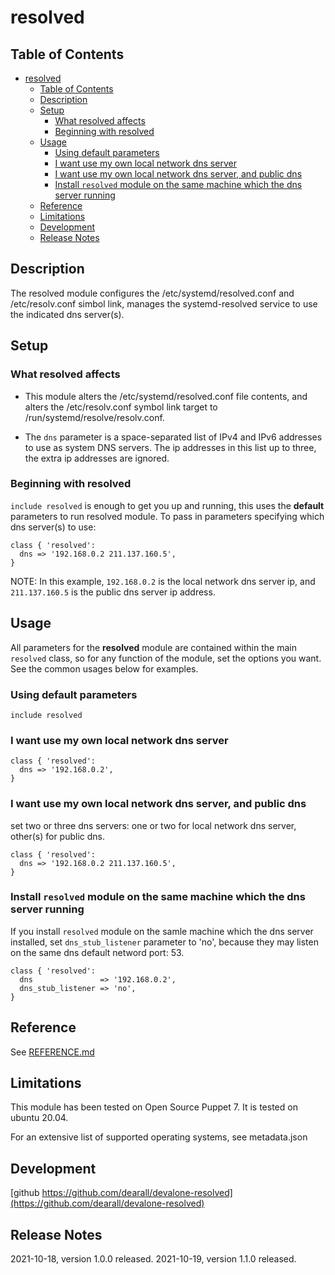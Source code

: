 # resolved

## Table of Contents

- [resolved](#resolved)
  - [Table of Contents](#table-of-contents)
  - [Description](#description)
  - [Setup](#setup)
    - [What resolved affects](#what-resolved-affects)
    - [Beginning with resolved](#beginning-with-resolved)
  - [Usage](#usage)
    - [Using default parameters](#using-default-parameters)
    - [I want use my own local network dns server](#i-want-use-my-own-local-network-dns-server)
    - [I want use my own local network dns server, and public dns](#i-want-use-my-own-local-network-dns-server-and-public-dns)
    - [Install `resolved` module on the same machine which the dns server running](#install-resolved-module-on-the-same-machine-which-the-dns-server-running)
  - [Reference](#reference)
  - [Limitations](#limitations)
  - [Development](#development)
  - [Release Notes](#release-notes)

## Description

The resolved module configures the /etc/systemd/resolved.conf and /etc/resolv.conf simbol link, manages the systemd-resolved service to use the indicated dns server(s).

## Setup

### What resolved affects

- This module alters the /etc/systemd/resolved.conf file contents, and alters the /etc/resolv.conf symbol link target to /run/systemd/resolve/resolv.conf.

- The `dns` parameter is a space-separated list of IPv4 and IPv6 addresses to use as system DNS servers. The ip
addresses in this list up to three, the extra ip addresses are ignored.

### Beginning with resolved

`include resolved` is enough to get you up and running, this uses the **default** parameters to run resolved module. To pass in parameters specifying which dns server(s) to use:

```puppet
class { 'resolved':
  dns => '192.168.0.2 211.137.160.5',
}
```

NOTE: In this example, `192.168.0.2` is the local network dns server ip, and `211.137.160.5` is the public dns server ip address.

## Usage

All parameters for the **resolved** module are contained within the main `resolved` class, so for any function of the module, set the options you want. See the common usages below for examples.

### Using default parameters

```puppet
include resolved
```

### I want use my own local network dns server

```puppet
class { 'resolved':
  dns => '192.168.0.2',
}
```

### I want use my own local network dns server, and public dns

set two or three dns servers: one or two for local network dns server, other(s) for public dns.

```puppet
class { 'resolved':
  dns => '192.168.0.2 211.137.160.5',
}
```

### Install `resolved` module on the same machine which the dns server running

If you install `resolved` module on the samle machine which the dns server installed, set `dns_stub_listener` parameter to 'no', because they may listen on the same dns default netword port: 53.

```puppet
class { 'resolved':
  dns               => '192.168.0.2',
  dns_stub_listener => 'no',
}
```

## Reference

See [REFERENCE.md](https://github.com/dearall/devalone-resolved/blob/master/REFERENCE.md)

## Limitations

This module has been tested on Open Source Puppet 7. It is tested on ubuntu 20.04.

For an extensive list of supported operating systems, see metadata.json

## Development

[github https://github.com/dearall/devalone-resolved](https://github.com/dearall/devalone-resolved)

## Release Notes

2021-10-18, version 1.0.0 released.
2021-10-19, version 1.1.0 released.
